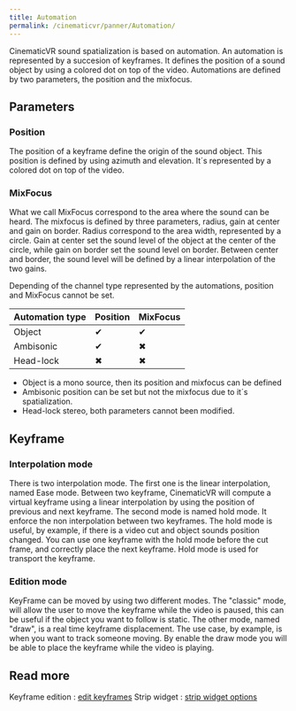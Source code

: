 ```yaml
---
title: Automation
permalink: /cinematicvr/panner/Automation/
---
```


[edition_page]: {{site.baseurl}}/cinematicvr/panner/Edition
[strip_widget_page]: {{site.baseurl}}/cinematicvr/panner/StripWidget


CinematicVR sound spatialization is based on automation. An automation is represented by a succesion of keyframes. It defines the position of a sound object by using a colored dot on top of the video. Automations are defined by two parameters, the position and the mixfocus.

## Parameters

### Position

The position of a keyframe define the origin of the sound object. This position is defined by using azimuth and elevation. 
It´s represented by a colored dot on top of the video.

### MixFocus

What we call MixFocus correspond to the area where the sound can be heard. The mixfocus is defined by three parameters, radius, gain at center and gain on border.
Radius correspond to the area width, represented by a circle. Gain at center set the sound level of the object at the center of the circle, while gain on border set the sound level on border. Between center and border, the sound level will be defined by a linear interpolation of the two gains.


Depending of the channel type represented by the automations, position and MixFocus cannot be set.

| Automation type | Position | MixFocus |
|-----------------|----------|----------|
| Object    | ✔ | ✔ |
| Ambisonic | ✔ | ✖ |
| Head-lock | ✖ | ✖ |

* Object is a mono source, then its position and mixfocus can be defined
* Ambisonic position can be set but not the mixfocus due to it´s spatialization.
* Head-lock stereo, both parameters cannot been modified.

## Keyframe

### Interpolation mode

There is two interpolation mode. The first one is the linear interpolation, named Ease mode. Between two keyframe, CinematicVR will compute a virtual keyframe using a linear interpolation by using the position of previous and next keyframe. The second mode is named hold mode. It enforce the non interpolation between two keyframes. The hold mode is useful, by example, if there is a video cut and object sounds position changed. You can use one keyframe with the hold mode before the cut frame, and correctly place the next keyframe. Hold mode is used for transport the keyframe.


### Edition mode

KeyFrame can be moved by using two different modes. The "classic" mode, will allow the user to move the keyframe while the video is paused, this can be useful if the object you want to follow is static.
The other mode, named "draw", is a real time keyframe displacement. The use case, by example, is when you want to track someone moving. By enable the draw mode you will be able to place the keyframe while the video is playing.


## Read more

Keyframe edition : [edit keyframes][edition_page]
Strip widget : [strip widget options][strip_widget_page]
